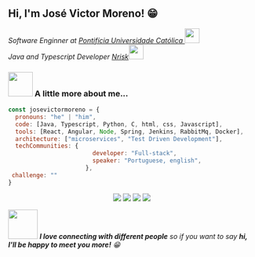 <h2> Hi, I'm José Victor Moreno! 😁 </h2>
<p><em>Software Enginner at <a href="https://www.pucpr.br/"> Pontifícia Universidade Católica </a><img src="https://media.giphy.com/media/fYSnHlufseco8Fh93Z/giphy.gif" width="30"></br>Java and Typescript Developer <a href="https://www.nrisklog.com.br/">Nrisk</a><img src="https://media.giphy.com/media/WUlplcMpOCEmTGBtBW/giphy.gif" width="30"> 
</em></p>

### <img src="https://media.giphy.com/media/VgCDAzcKvsR6OM0uWg/giphy.gif" width="50"> A little more about me...  

```javascript
const josevictormoreno = {
  pronouns: "he" | "him",
  code: [Java, Typescript, Python, C, html, css, Javascript],
  tools: [React, Angular, Node, Spring, Jenkins, RabbitMq, Docker],
  architecture: ["microservices", "Test Driven Development"],
  techCommunities: {
                        developer: "Full-stack",
                        speaker: "Portuguese, english",
                      },
 challenge: ""
}
```

<div align="center"> 
  <a href="https://www.instagram.com/josevictormoreno_" target="_blank"><img src="https://img.shields.io/badge/-Instagram-%23E4405F?style=for-the-badge&logo=instagram&logoColor=white" target="_blank"></a>
  <a href = "mailto:josevictor.admoreno@gmail.com"><img src="https://img.shields.io/badge/-Gmail-%23333?style=for-the-badge&logo=gmail&logoColor=white" target="_blank"></a>
  <a href="https://www.linkedin.com/in/josevictor-adm/" target="_blank"><img src="https://img.shields.io/badge/-LinkedIn-%230077B5?style=for-the-badge&logo=linkedin&logoColor=white" target="_blank"></a> 
 <a href="https://twitter.com/josevitormoreno?ref_src=twsrc%5Etfw">
 <img src="https://img.shields.io/badge/Twitter-1DA1F2?style=for-the-badge&logo=twitter&logoColor=white">
  </a>
 
</div>

<img src="https://media.giphy.com/media/LnQjpWaON8nhr21vNW/giphy.gif" width="60"> <em><b>I love connecting with different people</b> so if you want to say <b>hi, I'll be happy to meet you more!</b> 😁 </em>
